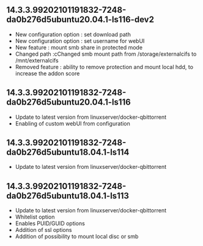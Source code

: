 ## 14.3.3.99202101191832-7248-da0b276d5ubuntu20.04.1-ls116-dev2
- New configuration option : set download path
- New configuration option : set username for webUI
- New feature : mount smb share in protected mode
- Changed path :cChanged smb mount path from /storage/externalcifs to /mnt/externalcifs
- Removed feature : ability to remove protection and mount local hdd, to increase the addon score

## 14.3.3.99202101191832-7248-da0b276d5ubuntu20.04.1-ls116
- Update to latest version from linuxserver/docker-qbittorrent
- Enabling of custom webUI from configuration

## 14.3.3.99202101191832-7248-da0b276d5ubuntu18.04.1-ls114
- Update to latest version from linuxserver/docker-qbittorrent
 
## 14.3.3.99202101191832-7248-da0b276d5ubuntu18.04.1-ls113
- Update to latest version from linuxserver/docker-qbittorrent
- Whitelist option
- Enables PUID/GUID options
- Addition of ssl options
- Addition of possibility to mount local disc or smb


